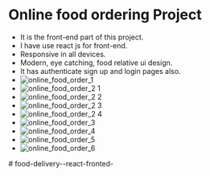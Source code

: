 # Online food ordering Project
- It is the front-end part of this project. 
- I have use react js for front-end.
- Responsive in all devices.
- Modern, eye catching, food relative ui design.
- It has authenticate sign up and login pages also.
- ![online_food_order_1](https://github.com/sjana98/food-delivery-react-frontend/assets/135092592/7ef5272f-ea07-4df2-b618-024be6a57a7a)
- ![online_food_order_2 1](https://github.com/sjana98/food-delivery-react-frontend/assets/135092592/eff87273-84aa-40c2-99a9-2f8aa2fb6e95)
- ![online_food_order_2 2](https://github.com/sjana98/food-delivery-react-frontend/assets/135092592/487f9d0a-aba3-49fe-8a18-34b123be6fd0)
- ![online_food_order_2 3](https://github.com/sjana98/food-delivery-react-frontend/assets/135092592/4685416a-cc70-482a-8953-81458ac14d5e)
- ![online_food_order_2 4](https://github.com/sjana98/food-delivery-react-frontend/assets/135092592/7960bc64-4a7c-4269-8d20-676fac470b13)
- ![online_food_order_3](https://github.com/sjana98/food-delivery-react-frontend/assets/135092592/e73f6eff-945a-43b0-b748-fb6ff985155a)
- ![online_food_order_4](https://github.com/sjana98/food-delivery-react-frontend/assets/135092592/2f24a868-524a-4808-b76b-24bf173a7332)
- ![online_food_order_5](https://github.com/sjana98/food-delivery-react-frontend/assets/135092592/597680a0-bf4a-477c-a7f8-0ee8788d31a5)
- ![online_food_order_6](https://github.com/sjana98/food-delivery-react-frontend/assets/135092592/a8ffe51c-448d-4e11-8911-928df1aaeabf)









#   f o o d - d e l i v e r y - - r e a c t - f r o n t e d -  
 